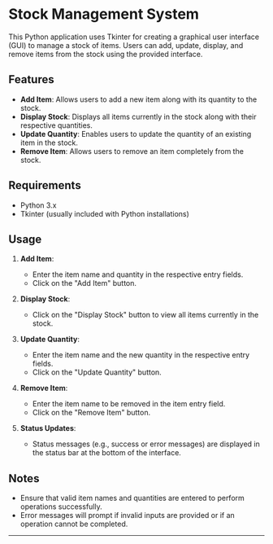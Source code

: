 # Stock Management System

This Python application uses Tkinter for creating a graphical user interface (GUI) to manage a stock of items. Users can add, update, display, and remove items from the stock using the provided interface.

## Features

- **Add Item**: Allows users to add a new item along with its quantity to the stock.
- **Display Stock**: Displays all items currently in the stock along with their respective quantities.
- **Update Quantity**: Enables users to update the quantity of an existing item in the stock.
- **Remove Item**: Allows users to remove an item completely from the stock.

## Requirements

- Python 3.x
- Tkinter (usually included with Python installations)

## Usage

1. **Add Item**:
   - Enter the item name and quantity in the respective entry fields.
   - Click on the "Add Item" button.

2. **Display Stock**:
   - Click on the "Display Stock" button to view all items currently in the stock.

3. **Update Quantity**:
   - Enter the item name and the new quantity in the respective entry fields.
   - Click on the "Update Quantity" button.

4. **Remove Item**:
   - Enter the item name to be removed in the item entry field.
   - Click on the "Remove Item" button.

5. **Status Updates**:
   - Status messages (e.g., success or error messages) are displayed in the status bar at the bottom of the interface.

## Notes

- Ensure that valid item names and quantities are entered to perform operations successfully.
- Error messages will prompt if invalid inputs are provided or if an operation cannot be completed.

---
